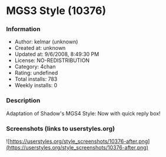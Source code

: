 # MGS3 Style (10376)

### Information
- Author: kelmar (unknown)
- Created at: unknown
- Updated at: 9/6/2008, 8:49:30 PM
- License: NO-REDISTRIBUTION
- Category: 4chan
- Rating: undefined
- Total installs: 783
- Weekly installs: 0


### Description
Adaptation of Shadow's MGS4 Style: Now with quick reply box!


### Screenshots (links to userstyles.org)
![https://userstyles.org/style_screenshots/10376-after.png](https://userstyles.org/style_screenshots/10376-after.png)


